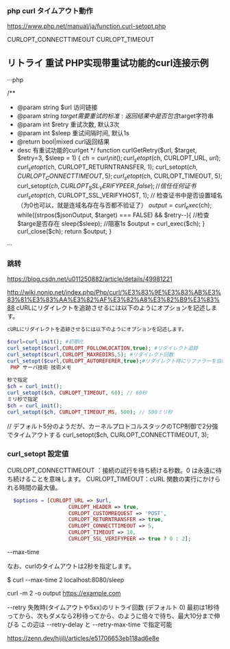 ### php curl タイムアウト動作
https://www.php.net/manual/ja/function.curl-setopt.php
 
CURLOPT_CONNECTTIMEOUT
CURLOPT_TIMEOUT

## リトライ 重试 PHP实现带重试功能的curl连接示例
···php

/**
 * @param string  $url 访问链接
 * @param string $target 需要重试的标准: 返回结果中是否包含$target字符串
 * @param int $retry 重试次数, 默认3次
 * @param int $sleep 重试间隔时间, 默认1s
 * @return bool|mixed curl返回结果
 * desc 有重试功能的curlget
 */
function curlGetRetry($url, $target, $retry=3, $sleep = 1)
{
  $ch = curl_init();
  curl_setopt($ch, CURLOPT_URL, $url);
  curl_setopt($ch, CURLOPT_RETURNTRANSFER, 1);
  curl_setopt($ch, CURLOPT_CONNECTTIMEOUT, 5);
  curl_setopt($ch, CURLOPT_TIMEOUT, 5);
  curl_setopt($ch, CURLOPT_SSL_VERIFYPEER, false); // 信任任何证书
  curl_setopt($ch, CURLOPT_SSL_VERIFYHOST, 1); // 检查证书中是否设置域名（为0也可以，就是连域名存在与否都不验证了）
  $output = curl_exec($ch);
  while((strpos($jsonOutput, $target) === FALSE) && $retry--){ //检查$targe是否存在
    sleep($sleep); //阻塞1s
    $output = curl_exec($ch);
  }
  curl_close($ch);
  return $output;
}

···


### 跳转
https://blog.csdn.net/u011250882/article/details/49981221

http://wiki.nonip.net/index.php/Php/curl/%E3%83%9E%E3%83%AB%E3%83%81%E3%83%AA%E3%82%AF%E3%82%A8%E3%82%B9%E3%83%88
cURLにリダイレクトを追跡させるには以下のようにオプションを記述します。
``` php
cURLにリダイレクトを追跡させるには以下のようにオプションを記述します。

$curl=curl_init(); #初期化
curl_setopt($curl,CURLOPT_FOLLOWLOCATION,true); #リダイレクト追跡
curl_setopt($curl,CURLOPT_MAXREDIRS,5); #リダイレクト回数
curl_setopt($curl,CURLOPT_AUTOREFERER,true);#リダイレクト時にリファラーを自動追加
 PHP サーバ技術 技術メモ
 
秒で指定
$ch = curl_init();
curl_setopt($ch, CURLOPT_TIMEOUT, 60); // 60秒
ミリ秒で指定
$ch = curl_init();
curl_setopt($ch, CURLOPT_TIMEOUT_MS, 500); // 500ミリ秒
```

// デフォルト5分のようだが、カーネルプロトコルスタックのTCP制御で2分強でタイムアウトする
curl_setopt($ch, CURLOPT_CONNECTTIMEOUT, 3);

### curl_setopt 設定値
CURLOPT_CONNECTTIMEOUT ：接続の試行を待ち続ける秒数。0 は永遠に待ち続けることを意味します。
CURLOPT_TIMEOUT：cURL 関数の実行にかけられる時間の最大値。

``` php
  $options = [CURLOPT_URL => $url,
                    CURLOPT_HEADER => true,
                    CURLOPT_CUSTOMREQUEST => 'POST',
                    CURLOPT_RETURNTRANSFER => true,
                    CURLOPT_CONNECTTIMEOUT => 5,
                    CURLOPT_TIMEOUT => 10,
                    CURLOPT_SSL_VERIFYPEER => true ? 0 : 2];
```



--max-time

なお、curlのタイムアウトは2秒を指定します。

$ curl --max-time 2 localhost:8080/sleep

curl -m 2 -o output https://example.com


--retry <num>
失敗時(タイムアウトや5xx)のリトライ回数 (デフォルト 0)
最初は1秒待ってから、次もダメなら2秒待ってから、のように倍々で待ち、最大10分まで伸びる
この辺は --retry-delay と --retry-max-time で指定可能

https://zenn.dev/hijili/articles/e51706653eb118ad6e8e
